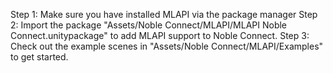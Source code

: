 Step 1: Make sure you have installed MLAPI via the package manager
Step 2: Import the package "Assets/Noble Connect/MLAPI/MLAPI Noble Connect.unitypackage" to add MLAPI support to Noble Connect. 
Step 3: Check out the example scenes in "Assets/Noble Connect/MLAPI/Examples" to get started.